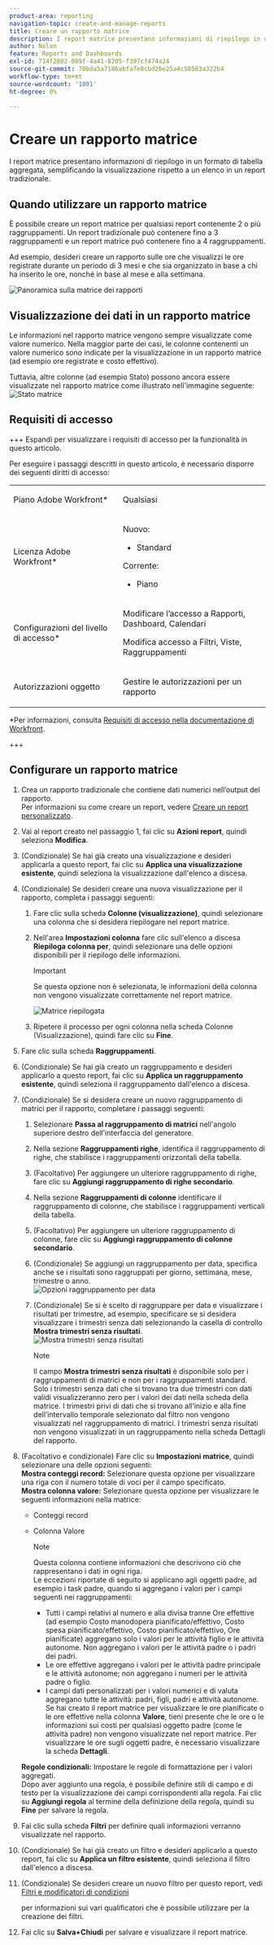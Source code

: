 ```yaml
---
product-area: reporting
navigation-topic: create-and-manage-reports
title: Creare un rapporto matrice
description: I report matrice presentano informazioni di riepilogo in un formato di tabella aggregata, semplificando la visualizzazione rispetto a un elenco in un report tradizionale.
author: Nolan
feature: Reports and Dashboards
exl-id: 714f2802-089f-4a41-8205-f397cf474a24
source-git-commit: 70bda5a7186abfa7e8cbd26e25a4c58583a322b4
workflow-type: tm+mt
source-wordcount: '1091'
ht-degree: 0%

---
```


# Creare un rapporto matrice

I report matrice presentano informazioni di riepilogo in un formato di tabella aggregata, semplificando la visualizzazione rispetto a un elenco in un report tradizionale.

## Quando utilizzare un rapporto matrice

È possibile creare un report matrice per qualsiasi report contenente 2 o più raggruppamenti. Un report tradizionale può contenere fino a 3 raggruppamenti e un report matrice può contenere fino a 4 raggruppamenti.

Ad esempio, desideri creare un rapporto sulle ore che visualizzi le ore registrate durante un periodo di 3 mesi e che sia organizzato in base a chi ha inserito le ore, nonché in base al mese e alla settimana.

![Panoramica sulla matrice dei rapporti](assets/report-matrix-overview-350x123.png)

## Visualizzazione dei dati in un rapporto matrice

Le informazioni nel rapporto matrice vengono sempre visualizzate come valore numerico. Nella maggior parte dei casi, le colonne contenenti un valore numerico sono indicate per la visualizzazione in un rapporto matrice (ad esempio ore registrate e costo effettivo).

Tuttavia, altre colonne (ad esempio Stato) possono ancora essere visualizzate nel rapporto matrice come illustrato nell&#39;immagine seguente:\
![Stato matrice](assets/report-matrix-status-350x73.png)

## Requisiti di accesso

+++ Espandi per visualizzare i requisiti di accesso per la funzionalità in questo articolo.

Per eseguire i passaggi descritti in questo articolo, è necessario disporre dei seguenti diritti di accesso:

<table style="table-layout:auto"> 
 <col> 
 <col> 
 <tbody> 
  <tr> 
   <td role="rowheader">Piano Adobe Workfront*</td> 
   <td> <p>Qualsiasi</p> </td> 
  </tr> 
  <tr> 
   <td role="rowheader">Licenza Adobe Workfront*</td> 
      <td> 
      <p>Nuovo:</p>
         <ul>
         <li><p>Standard</p></li>
         </ul>
      <p>Corrente:</p>
         <ul>
         <li><p>Piano</p></li>
         </ul>
   </td>
  </tr> 
  <tr> 
   <td role="rowheader">Configurazioni del livello di accesso*</td> 
   <td><p>Modificare l’accesso a Rapporti, Dashboard, Calendari</p> <p>Modifica accesso a Filtri, Viste, Raggruppamenti</p></td> 
  </tr> 
  <tr> 
   <td role="rowheader">Autorizzazioni oggetto</td> 
   <td> <p>Gestire le autorizzazioni per un rapporto</p></td> 
  </tr> 
 </tbody> 
</table>

*Per informazioni, consulta [Requisiti di accesso nella documentazione di Workfront](/help/quicksilver/administration-and-setup/add-users/access-levels-and-object-permissions/access-level-requirements-in-documentation.md).

+++

## Configurare un rapporto matrice

1. Crea un rapporto tradizionale che contiene dati numerici nell’output del rapporto.\
   Per informazioni su come creare un report, vedere [Creare un report personalizzato](../../../reports-and-dashboards/reports/creating-and-managing-reports/create-custom-report.md).

1. Vai al report creato nel passaggio 1, fai clic su **Azioni report**, quindi seleziona **Modifica**.

1. (Condizionale) Se hai già creato una visualizzazione e desideri applicarla a questo report, fai clic su **Applica una visualizzazione esistente**, quindi seleziona la visualizzazione dall&#39;elenco a discesa.
1. (Condizionale) Se desideri creare una nuova visualizzazione per il rapporto, completa i passaggi seguenti:

   1. Fare clic sulla scheda **Colonne (visualizzazione)**, quindi selezionare una colonna che si desidera riepilogare nel report matrice.
   1. Nell&#39;area **Impostazioni colonna** fare clic sull&#39;elenco a discesa **Riepiloga colonna per**, quindi selezionare una delle opzioni disponibili per il riepilogo delle informazioni.

      >[!IMPORTANT]
      >
      >Se questa opzione non è selezionata, le informazioni della colonna non vengono visualizzate correttamente nel report matrice.

      ![Matrice riepilogata](assets/qs-report-matrix-summarized-350x392.png)

   1. Ripetere il processo per ogni colonna nella scheda Colonne (Visualizzazione), quindi fare clic su **Fine**.

1. Fare clic sulla scheda **Raggruppamenti**.
1. (Condizionale) Se hai già creato un raggruppamento e desideri applicarlo a questo report, fai clic su **Applica un raggruppamento esistente**, quindi seleziona il raggruppamento dall&#39;elenco a discesa.
1. (Condizionale) Se si desidera creare un nuovo raggruppamento di matrici per il rapporto, completare i passaggi seguenti:

   1. Selezionare **Passa al raggruppamento di matrici** nell&#39;angolo superiore destro dell&#39;interfaccia del generatore.
   1. Nella sezione **Raggruppamenti righe**, identifica il raggruppamento di righe, che stabilisce i raggruppamenti orizzontali della tabella.
   1. (Facoltativo) Per aggiungere un ulteriore raggruppamento di righe, fare clic su **Aggiungi raggruppamento di righe secondario**.
   1. Nella sezione **Raggruppamenti di colonne** identificare il raggruppamento di colonne, che stabilisce i raggruppamenti verticali della tabella.
   1. (Facoltativo) Per aggiungere un ulteriore raggruppamento di colonne, fare clic su **Aggiungi raggruppamento di colonne secondario**.
   1. (Condizionale) Se aggiungi un raggruppamento per data, specifica anche se i risultati sono raggruppati per giorno, settimana, mese, trimestre o anno.\
      ![Opzioni raggruppamento per data](assets/qs-grouping-by-date-options-for-matrix-report-350x450.png)

   1. (Condizionale) Se si è scelto di raggruppare per data e visualizzare i risultati per trimestre, ad esempio, specificare se si desidera visualizzare i trimestri senza dati selezionando la casella di controllo **Mostra trimestri senza risultati**.\
      ![Mostra trimestri senza risultati](assets/qs-show-quarters-with-no-results-on-matrix-report-350x175.png)

      >[!NOTE]
      >
      >Il campo **Mostra trimestri senza risultati** è disponibile solo per i raggruppamenti di matrici e non per i raggruppamenti standard.\
      >Solo i trimestri senza dati che si trovano tra due trimestri con dati validi visualizzeranno zero per i valori dei dati nella scheda della matrice. I trimestri privi di dati che si trovano all’inizio e alla fine dell’intervallo temporale selezionato dal filtro non vengono visualizzati nel raggruppamento di matrici. I trimestri senza risultati non vengono visualizzati in un raggruppamento nella scheda Dettagli del rapporto.

1. (Facoltativo e condizionale) Fare clic su **Impostazioni matrice**, quindi selezionare una delle opzioni seguenti:\
   **Mostra conteggi record:** Selezionare questa opzione per visualizzare una riga con il numero totale di voci per il campo specificato.\
   **Mostra colonna valore:** Selezionare questa opzione per visualizzare le seguenti informazioni nella matrice:

   * Conteggi record
   * Colonna Valore

     >[!NOTE]
     >
     >Questa colonna contiene informazioni che descrivono ciò che rappresentano i dati in ogni riga.\
     >Le eccezioni riportate di seguito si applicano agli oggetti padre, ad esempio i task padre, quando si aggregano i valori per i campi seguenti nei raggruppamenti:
     >
     >   
     >   
     >   * Tutti i campi relativi al numero e alla divisa tranne Ore effettive (ad esempio Costo manodopera pianificato/effettivo, Costo spesa pianificato/effettivo, Costo pianificato/effettivo, Ore pianificate) aggregano solo i valori per le attività figlio e le attività autonome. Non aggregano i valori per le attività padre o i padri dei padri.
     >   * Le ore effettive aggregano i valori per le attività padre principale e le attività autonome; non aggregano i numeri per le attività padre o figlio.
     >   * I campi dati personalizzati per i valori numerici e di valuta aggregano tutte le attività: padri, figli, padri e attività autonome. Se hai creato il report matrice per visualizzare le ore pianificate o le ore effettive nella colonna **Valore**, tieni presente che le ore o le informazioni sui costi per qualsiasi oggetto padre (come le attività padre) non vengono visualizzate nel report matrice. Per visualizzare le ore sugli oggetti padre, è necessario visualizzare la scheda **Dettagli**.
     >   
     >   
     >

   **Regole condizionali:** Impostare le regole di formattazione per i valori aggregati.\
   Dopo aver aggiunto una regola, è possibile definire stili di campo e di testo per la visualizzazione dei campi corrispondenti alla regola. Fai clic su **Aggiungi regola** al termine della definizione della regola, quindi su **Fine** per salvare la regola.

1. Fai clic sulla scheda **Filtri** per definire quali informazioni verranno visualizzate nel rapporto.
1. (Condizionale) Se hai già creato un filtro e desideri applicarlo a questo report, fai clic su **Applica un filtro esistente**, quindi seleziona il filtro dall&#39;elenco a discesa.
1. (Condizionale) Se desideri creare un nuovo filtro per questo report, vedi [Filtri e modificatori di condizioni](../../../reports-and-dashboards/reports/reporting-elements/filter-condition-modifiers.md)

   <!--
   <MadCap:conditionalText data-mc-conditions="QuicksilverOrClassic.Draft mode">
   and
   <a href="../../../reports-and-dashboards/reports/reporting-elements/advanced-filter-condition-qualifiers.md" class="MCXref xref">Advanced Filter and condition qualifiers </a>
   </MadCap:conditionalText>
   -->

   per informazioni sui vari qualificatori che è possibile utilizzare per la creazione dei filtri.

1. Fai clic su **Salva+Chiudi** per salvare e visualizzare il report matrice.
